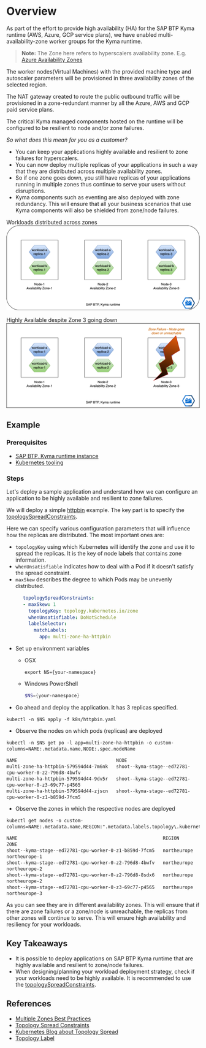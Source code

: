 # Overview

As part of the effort to provide high availability (HA) for the SAP BTP Kyma runtime (AWS, Azure, GCP service plans), we have enabled multi-availability-zone worker groups for the Kyma runtime.

> **Note:** The Zone here refers to hyperscalers availability zone. E.g. [Azure Availability Zones](https://learn.microsoft.com/en-us/azure/availability-zones/az-overview#availability-zones)

The worker nodes(Virtual Machines) with the provided machine type and autoscaler parameters will be provisioned in three availability zones of the selected region.

The NAT gateway created to route the public outbound traffic will be provisioned in a zone-redundant manner by all the Azure, AWS and GCP paid service plans.

The critical Kyma managed components hosted on the runtime will be configured to be resilient to node and/or zone failures.

*So what does this mean for you as a customer?*

- You can keep your applications highly available and resilient to zone failures for hyperscalers.
- You can now deploy multiple replicas of your applications in such a way that they are distributed across multiple availability zones.
- So if one zone goes down, you still have replicas of your applications running in multiple zones thus continue to serve your users without disruptions.
- Kyma components such as eventing are also deployed with zone redundancy. This will ensure that all your business scenarios that use Kyma components will also be shielded from zone/node failures.

Workloads distributed across zones
![all-zones-up](assets/all-zones-up.png)

Highly Available despite Zone 3 going down
![one-zone-down](assets/one-zone-down.png)

## Example

### Prerequisites

- [SAP BTP, Kyma runtime instance](../prerequisites/#kyma)
- [Kubernetes tooling](../prerequisites/#kubernetes)

### Steps

Let's deploy a sample application and understand how we can configure an application to be highly available and resilient to zone failures.

We will deploy a simple [httpbin](k8s/httpbin.yaml) example. The key part is to specify the [topologySpreadConstraints](https://kubernetes.io/docs/concepts/scheduling-eviction/topology-spread-constraints/).

Here we can specify various configuration parameters that will influence how the replicas are distributed. The most important ones are:

- `topologyKey` using which Kubernetes will identify the zone and use it to spread the replicas. It is the key of node labels that contains zone information.
- `whenUnsatisfiable` indicates how to deal with a Pod if it doesn't satisfy the spread constraint.
- `maxSkew` describes the degree to which Pods may be unevenly distributed.

```yaml
      topologySpreadConstraints:
      - maxSkew: 1
        topologyKey: topology.kubernetes.io/zone
        whenUnsatisfiable: DoNotSchedule
        labelSelector:
          matchLabels:
            app: multi-zone-ha-httpbin
```

- Set up environment variables

  - OSX

    ```shell
    export NS={your-namespace}
    ```

  - Windows PowerShell

    ```powershell
    $NS={your-namespace}
    ```

- Go ahead and deploy the application. It has 3 replicas specified.

```shell
kubectl -n $NS apply -f k8s/httpbin.yaml
```

- Observe the nodes on which pods (replicas) are deployed

```shell
kubectl -n $NS get po -l app=multi-zone-ha-httpbin -o custom-columns=NAME:.metadata.name,NODE:.spec.nodeName
```

```shell
NAME                                    NODE
multi-zone-ha-httpbin-579594d44-7m6nk   shoot--kyma-stage--ed72781-cpu-worker-0-z2-796d8-4bwfv
multi-zone-ha-httpbin-579594d44-9dv5r   shoot--kyma-stage--ed72781-cpu-worker-0-z3-69c77-p4565
multi-zone-ha-httpbin-579594d44-zjscn   shoot--kyma-stage--ed72781-cpu-worker-0-z1-b859d-7fcm5
```

- Observe the zones in which the respective nodes are deployed

```shell
kubectl get nodes -o custom-columns=NAME:.metadata.name,REGION:".metadata.labels.topology\.kubernetes\.io/region",ZONE:".metadata.labels.topology\.kubernetes\.io/zone"
```

```shell
NAME                                                     REGION        ZONE
shoot--kyma-stage--ed72781-cpu-worker-0-z1-b859d-7fcm5   northeurope   northeurope-1
shoot--kyma-stage--ed72781-cpu-worker-0-z2-796d8-4bwfv   northeurope   northeurope-2
shoot--kyma-stage--ed72781-cpu-worker-0-z2-796d8-8sdx6   northeurope   northeurope-2
shoot--kyma-stage--ed72781-cpu-worker-0-z3-69c77-p4565   northeurope   northeurope-3
```

As you can see they are in different availability zones. This will ensure that if there are zone failures or a zone/node is unreachable, the replicas from other zones will continue to serve. This will ensure high availability and resiliency for your workloads.

## Key Takeaways

- It is possible to deploy applications on SAP BTP Kyma runtime that are highly available and resilient to zone/node failures.
- When designing/planning your workload deployment strategy, check if your workloads need to be highly available. It is recommended to use the [topologySpreadConstraints](https://kubernetes.io/docs/concepts/scheduling-eviction/topology-spread-constraints/).

## References

- [Multiple Zones Best Practices](https://kubernetes.io/docs/setup/best-practices/multiple-zones/)
- [Topology Spread Constraints](https://kubernetes.io/docs/concepts/scheduling-eviction/topology-spread-constraints/)
- [Kubernetes Blog about Topology Spread](https://kubernetes.io/blog/2020/05/introducing-podtopologyspread/)
- [Topology Label](https://kubernetes.io/docs/reference/labels-annotations-taints/#topologykubernetesiozone)
